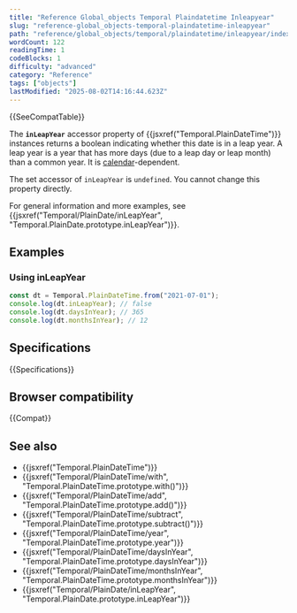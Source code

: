 ```yaml
---
title: "Reference Global_objects Temporal Plaindatetime Inleapyear"
slug: "reference-global_objects-temporal-plaindatetime-inleapyear"
path: "reference/global_objects/temporal/plaindatetime/inleapyear/index.md"
wordCount: 122
readingTime: 1
codeBlocks: 1
difficulty: "advanced"
category: "Reference"
tags: ["objects"]
lastModified: "2025-08-02T14:16:44.623Z"
---
```



{{SeeCompatTable}}

The **`inLeapYear`** accessor property of {{jsxref("Temporal.PlainDateTime")}} instances returns a boolean indicating whether this date is in a leap year. A leap year is a year that has more days (due to a leap day or leap month) than a common year. It is [calendar](/en-US/docs/Web/JavaScript/Reference/Global_Objects/Temporal#calendars)-dependent.

The set accessor of `inLeapYear` is `undefined`. You cannot change this property directly.

For general information and more examples, see {{jsxref("Temporal/PlainDate/inLeapYear", "Temporal.PlainDate.prototype.inLeapYear")}}.

## Examples

### Using inLeapYear

```js
const dt = Temporal.PlainDateTime.from("2021-07-01");
console.log(dt.inLeapYear); // false
console.log(dt.daysInYear); // 365
console.log(dt.monthsInYear); // 12
```

## Specifications

{{Specifications}}

## Browser compatibility

{{Compat}}

## See also

- {{jsxref("Temporal.PlainDateTime")}}
- {{jsxref("Temporal/PlainDateTime/with", "Temporal.PlainDateTime.prototype.with()")}}
- {{jsxref("Temporal/PlainDateTime/add", "Temporal.PlainDateTime.prototype.add()")}}
- {{jsxref("Temporal/PlainDateTime/subtract", "Temporal.PlainDateTime.prototype.subtract()")}}
- {{jsxref("Temporal/PlainDateTime/year", "Temporal.PlainDateTime.prototype.year")}}
- {{jsxref("Temporal/PlainDateTime/daysInYear", "Temporal.PlainDateTime.prototype.daysInYear")}}
- {{jsxref("Temporal/PlainDateTime/monthsInYear", "Temporal.PlainDateTime.prototype.monthsInYear")}}
- {{jsxref("Temporal/PlainDate/inLeapYear", "Temporal.PlainDate.prototype.inLeapYear")}}

